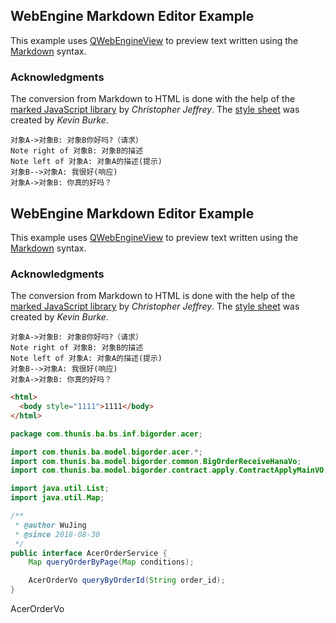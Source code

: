 ## WebEngine Markdown Editor Example

This example uses [QWebEngineView](http://doc.qt.io/qt-5/qwebengineview.html)
to preview text written using the [Markdown](https://en.wikipedia.org/wiki/Markdown)
syntax.

### Acknowledgments

The conversion from Markdown to HTML is done with the help of the
[marked JavaScript library](https://github.com/chjj/marked) by _Christopher Jeffrey_.
The [style sheet](https://kevinburke.bitbucket.io/markdowncss/)
was created by _Kevin Burke_.


```sequence
对象A->对象B: 对象B你好吗?（请求）
Note right of 对象B: 对象B的描述
Note left of 对象A: 对象A的描述(提示)
对象B-->对象A: 我很好(响应)
对象A->对象B: 你真的好吗？
```

## WebEngine Markdown Editor Example

This example uses [QWebEngineView](http://doc.qt.io/qt-5/qwebengineview.html)
to preview text written using the [Markdown](https://en.wikipedia.org/wiki/Markdown)
syntax.

### Acknowledgments

The conversion from Markdown to HTML is done with the help of the
[marked JavaScript library](https://github.com/chjj/marked) by _Christopher Jeffrey_.
The [style sheet](https://kevinburke.bitbucket.io/markdowncss/)
was created by _Kevin Burke_.


```sequence
对象A->对象B: 对象B你好吗?（请求）
Note right of 对象B: 对象B的描述
Note left of 对象A: 对象A的描述(提示)
对象B-->对象A: 我很好(响应)
对象A->对象B: 你真的好吗？
```

```html
<html>
  <body style="1111">1111</body>
</html>
```


```java
package com.thunis.ba.bs.inf.bigorder.acer;

import com.thunis.ba.model.bigorder.acer.*;
import com.thunis.ba.model.bigorder.common.BigOrderReceiveHanaVo;
import com.thunis.ba.model.bigorder.contract.apply.ContractApplyMainVO;

import java.util.List;
import java.util.Map;

/**
 * @author WuJing
 * @since 2018-08-30
 */
public interface AcerOrderService {
    Map queryOrderByPage(Map conditions);

    AcerOrderVo queryByOrderId(String order_id);
}
```

AcerOrderVo
